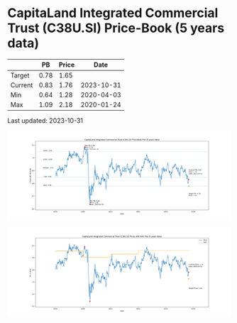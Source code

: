 # CapitaLand Integrated Commercial Trust (C38U.SI) Price-Book (5 years data)

|     | PB   | Price | Date       |
|-----|------|-------|------------|
| Target | 0.78 | 1.65  |  |
| Current | 0.83 | 1.76  | 2023-10-31 |
| Min | 0.64 | 1.28  | 2020-04-03 |
| Max | 1.09 | 2.18  | 2020-01-24 |

Last updated: 2023-10-31

![Plot of Price-Book ratio for CapitaLand Integrated Commercial Trust (C38U.SI)](C38U_pb_5.png)

![Plot of Price with NAV for CapitaLand Integrated Commercial Trust (C38U.SI)](C38U_price_nav_5.png)
